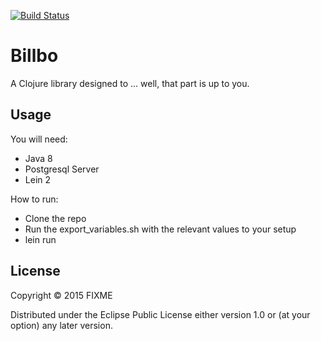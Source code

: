 [![Build Status](https://snap-ci.com/junior-ales/billbo/branch/master/build_image)](https://snap-ci.com/junior-ales/billbo/branch/master)
# Billbo

A Clojure library designed to ... well, that part is up to you.

## Usage

You will need:
- Java 8
- Postgresql Server
- Lein 2

How to run:

- Clone the repo
- Run the export_variables.sh with the relevant values to your setup
- lein run

## License

Copyright © 2015 FIXME

Distributed under the Eclipse Public License either version 1.0 or (at
your option) any later version.
